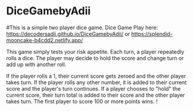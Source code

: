# DiceGamebyAdii
#This is a simple two player dice game.
Dice Game
Play here: https://decodersadii.github.io/DiceGamebyAdii/ or https://splendid-mooncake-b4cdd2.netlify.app/

This game simply tests your risk appetite.
Each turn, a player repeatedly rolls a dice. The player may decide to hold the score and change turn or add up with another roll.

If the player rolls a 1, their current score gets zeroed and the other player takes turn.
If the player rolls any other number, it is added to their current score and the player's turn continues.
If a player chooses to "hold" the current score, their turn total is added to their score and the other player takes turn.
The first player to score 100 or more points wins.
!
